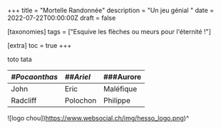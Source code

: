 +++
title = "Mortelle Randonnée"
description = "Un jeu génial "
date = 2022-07-22T00:00:00Z
draft = false

[taxonomies]
tags = ["Esquive les flèches ou meurs pour l'éternité !"]

[extra]
toc = true
+++

toto
tata



|*#Pocaonthas*	|_##Ariel_ 	|###Aurore	|
|:-------	|:------	|:----	|
|John		|Eric		|Maléfique	|
|Radcliff	|Polochon	|Philippe	|

<!--j'aime bine Disney…-->

![logo chou])https://www.websocial.ch/img/hesso_logo.png)^

 [^1]: Gg